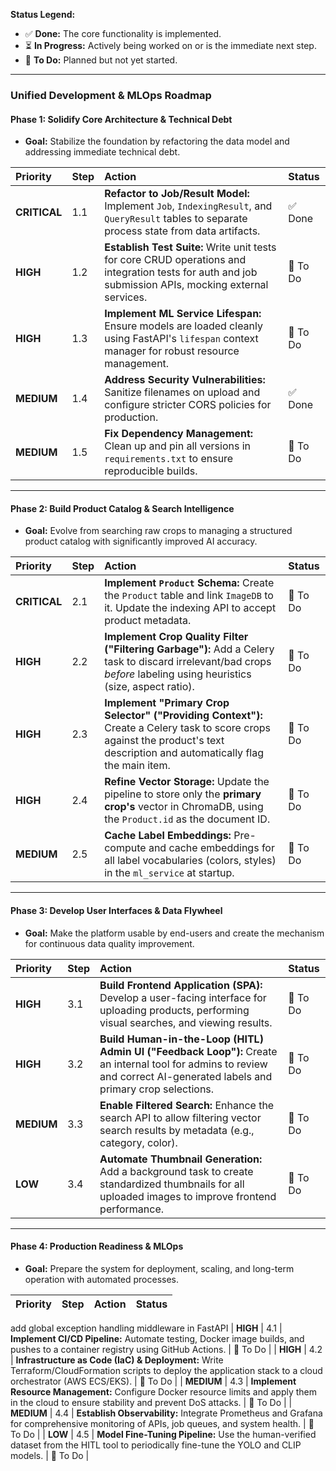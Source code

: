 
**Status Legend:**
*   ✅ **Done:** The core functionality is implemented.
*   ⏳ **In Progress:** Actively being worked on or is the immediate next step.
*   🔵 **To Do:** Planned but not yet started.

---

### Unified Development & MLOps Roadmap

#### Phase 1: Solidify Core Architecture & Technical Debt

*   **Goal:** Stabilize the foundation by refactoring the data model and addressing immediate technical debt.

| Priority | Step | Action | Status |
| :--- | :--- | :--- | :--- |
| **CRITICAL** | 1.1 | **Refactor to Job/Result Model:** Implement `Job`, `IndexingResult`, and `QueryResult` tables to separate process state from data artifacts. |  ✅ Done |
| **HIGH** | 1.2 | **Establish Test Suite:** Write unit tests for core CRUD operations and integration tests for auth and job submission APIs, mocking external services. | 🔵 To Do |
| **HIGH** | 1.3 | **Implement ML Service Lifespan:** Ensure models are loaded cleanly using FastAPI's `lifespan` context manager for robust resource management. | 🔵 To Do |
| **MEDIUM** | 1.4 | **Address Security Vulnerabilities:** Sanitize filenames on upload and configure stricter CORS policies for production. |  ✅ Done|
| **MEDIUM** | 1.5 | **Fix Dependency Management:** Clean up and pin all versions in `requirements.txt` to ensure reproducible builds. | 🔵 To Do |

---

#### Phase 2: Build Product Catalog & Search Intelligence

*   **Goal:** Evolve from searching raw crops to managing a structured product catalog with significantly improved AI accuracy.

| Priority | Step | Action | Status |
| :--- | :--- | :--- | :--- |
| **CRITICAL** | 2.1 | **Implement `Product` Schema:** Create the `Product` table and link `ImageDB` to it. Update the indexing API to accept product metadata. | 🔵 To Do |
| **HIGH** | 2.2 | **Implement Crop Quality Filter ("Filtering Garbage"):** Add a Celery task to discard irrelevant/bad crops *before* labeling using heuristics (size, aspect ratio). | 🔵 To Do |
| **HIGH** | 2.3 | **Implement "Primary Crop Selector" ("Providing Context"):** Create a Celery task to score crops against the product's text description and automatically flag the main item. | 🔵 To Do |
| **HIGH** | 2.4 | **Refine Vector Storage:** Update the pipeline to store only the **primary crop's** vector in ChromaDB, using the `Product.id` as the document ID. | 🔵 To Do |
| **MEDIUM** | 2.5 | **Cache Label Embeddings:** Pre-compute and cache embeddings for all label vocabularies (colors, styles) in the `ml_service` at startup. | 🔵 To Do |

---

#### Phase 3: Develop User Interfaces & Data Flywheel

*   **Goal:** Make the platform usable by end-users and create the mechanism for continuous data quality improvement.

| Priority | Step | Action | Status |
| :--- | :--- | :--- | :--- |
| **HIGH** | 3.1 | **Build Frontend Application (SPA):** Develop a user-facing interface for uploading products, performing visual searches, and viewing results. | 🔵 To Do |
| **HIGH** | 3.2 | **Build Human-in-the-Loop (HITL) Admin UI ("Feedback Loop"):** Create an internal tool for admins to review and correct AI-generated labels and primary crop selections. | 🔵 To Do |
| **MEDIUM** | 3.3 | **Enable Filtered Search:** Enhance the search API to allow filtering vector search results by metadata (e.g., category, color). | 🔵 To Do |
| **LOW** | 3.4 | **Automate Thumbnail Generation:** Add a background task to create standardized thumbnails for all uploaded images to improve frontend performance. | 🔵 To Do |

---

#### Phase 4: Production Readiness & MLOps

*   **Goal:** Prepare the system for deployment, scaling, and long-term operation with automated processes.

| Priority | Step | Action | Status |
| :--- | :--- | :--- | :--- |
add global exception handling middleware in FastAPI
| **HIGH** | 4.1 | **Implement CI/CD Pipeline:** Automate testing, Docker image builds, and pushes to a container registry using GitHub Actions. | 🔵 To Do |
| **HIGH** | 4.2 | **Infrastructure as Code (IaC) & Deployment:** Write Terraform/CloudFormation scripts to deploy the application stack to a cloud orchestrator (AWS ECS/EKS). | 🔵 To Do |
| **MEDIUM** | 4.3 | **Implement Resource Management:** Configure Docker resource limits and apply them in the cloud to ensure stability and prevent DoS attacks. | 🔵 To Do |
| **MEDIUM** | 4.4 | **Establish Observability:** Integrate Prometheus and Grafana for comprehensive monitoring of APIs, job queues, and system health. | 🔵 To Do |
| **LOW** | 4.5 | **Model Fine-Tuning Pipeline:** Use the human-verified dataset from the HITL tool to periodically fine-tune the YOLO and CLIP models. | 🔵 To Do |